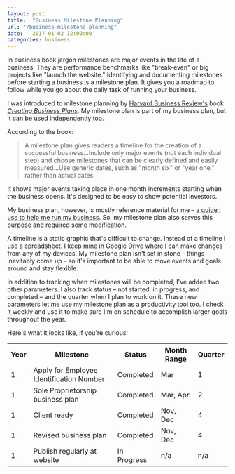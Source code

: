 ```yaml
---
layout: post
title:  "Business Milestone Planning"
url: "/business-milestone-planning"
date:   2017-01-02 12:00:00
categories: business
---
```


In business book jargon milestones are major events in the life of a business. They are performance benchmarks like "break-even" or big projects like "launch the website." Identifying and documenting milestones before starting a business is a milestone plan. It gives you a roadmap to follow while you go about the daily task of running your business.

I was introduced to milestone planning by [Harvard Business Review's](https://hbr.org/) book [_Creating Business Plans_](https://hbr.org/product/creating-business-plans-hbr-20-minute-manager-series/16998E-KND-ENG). My milestone plan is part of my business plan, but it can be used independently too. 

According to the book: 

> A milestone plan gives readers a timeline for the creation of a successful business...Include only major events (not each individual step) and choose milestones that can be clearly defined and easily measured...Use generic dates, such as "month six" or "year one," rather than actual dates. 

It shows major events taking place in one month increments starting when the business opens. It's designed to be easy to show potential investors. 

My business plan, however, is mostly reference material for me – [a guide I use to help me run my business](http://mduncan.me/a-zero-investor-business-plan). So, my milestone plan also serves this purpose and required some modification. 

A timeline is a static graphic that's difficult to change. Instead of a timeline I use a spreadsheet. I keep mine in Google Drive where I can make changes from any of my devices. My milestone plan isn't set in stone – things inevitably come up – so it's important to be able to move events and goals around and stay flexible.

In addition to tracking when milestones will be completed, I've added two other parameters. I also track status – not started, in progress, and completed – and the quarter when I plan to work on it. These new parameters let me use my milestone plan as a productivity tool too. I check it weekly and use it to make sure I'm on schedule to accomplish larger goals throughout the year. 

Here's what it looks like, if you're curious:

<div class="responsive-table">
  <table>
    <tr>
      <th>Year</th>
      <th>Milestone</th>
      <th>Status</th>
      <th>Month Range</th>
      <th>Quarter</th>    
    </tr>
    <tr>
      <td>1</td>
      <td>Apply for Employee Identification Number</td>
      <td>Completed</td>
      <td>Mar</td>
      <td>1</td>
    </tr>
    <tr>
      <td>1</td>
      <td>Sole Proprietorship business plan</td>
      <td>Completed</td>
      <td>Mar, Apr</td>
      <td>2</td>
    </tr>
    <tr>
      <td>1</td>
      <td>Client ready</td>
      <td>Completed</td>
      <td>Nov, Dec</td>
      <td>4</td>
    </tr>
    <tr>
      <td>1</td>
      <td>Revised business plan</td>
      <td>Completed</td>
      <td>Nov, Dec</td>
      <td>4</td>
    </tr>
    <tr>
      <td>1</td>
      <td>Publish regularly at website</td>
      <td>In Progress</td>
      <td>n/a</td>
      <td>n/a</td>
    </tr>
  </table>
</div>


